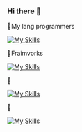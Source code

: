 ### Hi there 👋

💬My lang programmers

[![My Skills](https://skillicons.dev/icons?i=js,html,css,ps,powershell,bash,py)](https://skillicons.dev)

💬Fraimvorks

[![My Skills](https://skillicons.dev/icons?i=sass,bootstrap,django,tailwind)](https://skillicons.dev)

💬

[![My Skills](https://skillicons.dev/icons?i=bots,fastapi,npm,styledcomponents,yarn)](https://skillicons.dev)

💬

[![My Skills](https://skillicons.dev/icons?i=figma,linux,pycharm,sublime,vscode,windows)](https://skillicons.dev)

<!--
**Azazzele/Azazzele** is a ✨ _special_ ✨ repository because its `README.md` (this file) appears on your GitHub profile.

Here are some ideas to get you started:

- 🔭 I’m currently working on ...
- 🌱 I’m currently learning ...
- 👯 I’m looking to collaborate on ...
- 🤔 I’m looking for help with ...
- 💬 Ask me about ...
- 📫 How to reach me: ...
- 😄 Pronouns: ...
- ⚡ Fun fact: ...
-->
